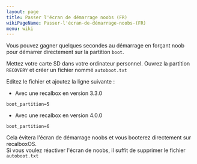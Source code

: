 ```yaml
---
layout: page
title: Passer l'écran de démarrage noobs (FR)
wikiPageName: Passer-l'écran-de-démarrage-noobs-(FR)
menu: wiki
---
```


Vous pouvez gagner quelques secondes au démarrage en forçant noob pour démarrer directement sur la partition `boot`.

Mettez votre carte SD dans votre ordinateur personnel. Ouvrez la partition `RECOVERY` et créer un fichier nommé `autoboot.txt`

Editez le fichier et ajoutez la ligne suivante : 

- Avec une recalbox en version 3.3.0
```
boot_partition=5
```

- Avec une recalbox en version 4.0.0
```
boot_partition=6
```

Cela évitera l'écran de démarrage noobs et vous booterez directement sur recalboxOS.   
Si vous voulez réactiver l'écran de noobs, il suffit de supprimer le fichier `autoboot.txt` 
